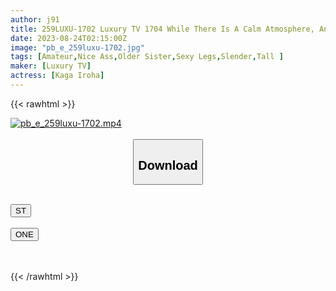 ```yaml
---
author: j91
title: 259LUXU-1702 Luxury TV 1704 While There Is A Calm Atmosphere, An Active Model With A Preeminent Style That Combines Glossy And Moist Sex Appeal Appears In AV! Wet The Honey Jar With A Polite Caress, And Accept The Meat Stick With An Enchanted Face And Get Disturbed! (Kaga Iroha)
date: 2023-08-24T02:15:00Z
image: "pb_e_259luxu-1702.jpg"
tags: [Amateur,Nice Ass,Older Sister,Sexy Legs,Slender,Tall ]
maker: [Luxury TV]
actress: [Kaga Iroha]
---
```



{{< rawhtml >}}

<div class="video" data-videoid="vKooGAWmwMt2ap">
    <a href="javascript:;">
        <img src="https://my.j91.asia/posts/pb_e_259luxu-1702/pb_e_259luxu-1702.jpg" width="WIDTH" height="HEIGHT" alt="pb_e_259luxu-1702.mp4" loading="lazy">
    </a>
</div>

<script type="text/javascript" src="https://j91.asia/asset/on-demand-st.js"></script>

<br>
  <link rel="stylesheet" href="https://j91.asia/asset/bs5.css">
  
  <center>
  <button class="btn btn-primary" type="button" data-bs-toggle="collapse" data-bs-target=".multi-collapse" aria-expanded="false" aria-controls="multiCollapseExample1 multiCollapseExample2"><h2>Download</h2></button></center>
</p>
<div class="row">
  <div class="col">
    <div class="collapse multi-collapse" id="multiCollapseExample1">
      <div class="card card-body">
	      	      <br>
<div class="buttons">  
<a href="https://streamtape.to/v/vKooGAWmwMt2ap"><button class="btn-hover color-3"><i class="fa fa-download"></i> ST</button></a></div>
    </div>
  </div>
</div>
  <div class="col">
    <div class="collapse multi-collapse" id="multiCollapseExample2">
      <div class="card card-body">
	      <br>
<div class="buttons">
    <a href="https://oneupload.to/karpbf3jk4a7"><button class="btn-hover color-9"><i class="fa fa-download"></i> ONE</button></a></div>
<br><br>
      </div>
    </div>
  </div>
</div>

{{< /rawhtml >}}
